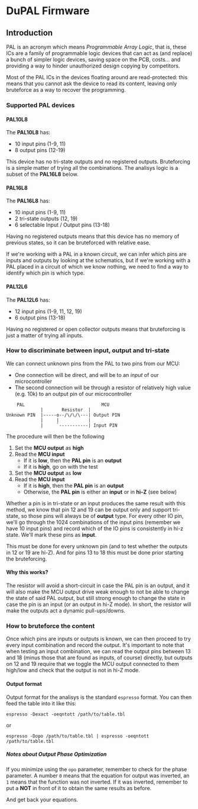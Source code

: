 # DuPAL Firmware
## Introduction
PAL is an acronym which means *Programmable Array Logic*, that is, these ICs are a family of programmable logic devices that can act as (and replace) a bunch of simpler logic devices, saving space on the PCB, costs... and providing a way to hinder unauthorized design copying by competitors.

Most of the PAL ICs in the devices floating around are read-protected: this means that you cannot ask the device to read its content, leaving only bruteforce as a way to recover the programming.

### Supported PAL devices
#### PAL10L8
The **PAL10L8** has:
- 10 input pins (1-9, 11)
- 8 output pins (12-19)

This device has no tri-state outputs and no registered outputs. Bruteforcing is a simple matter of trying all the combinations.
The analisys logic is a subset of the **PAL16L8** below.

#### PAL16L8
The **PAL16L8** has:
- 10 input pins (1-9, 11)
- 2 tri-state outputs (12, 19)
- 6 selectable Input / Output pins (13-18)

Having no registered outputs means that this device has no memory of previous states, so it can be bruteforced with relative ease.

If we're working with a PAL in a known circuit, we can infer which pins are inputs and outputs by looking at the schematics, but if we're working with a PAL placed in a circuit of which we know nothing, we need to find a way to identify which pin is which type.

#### PAL12L6
The **PAL12L6** has:
- 12 input pins (1-9, 11, 12, 19)
- 6 output pins (13-18)

Having no registered or open collector outputs means that bruteforcing is just a matter of trying all inputs.

###  How to discriminate between input, output and tri-state
We can connect unknown pins from the PAL to two pins from our MCU:
- One connection will be direct, and will be to an *input* of our microcontroller
- The second connection will be through a resistor of relatively high value (e.g. 10k) to an output pin of our microcontroller

```
    PAL                             MCU
             |       Resistor  |
Unknown PIN  |-----o--/\/\/\---| Output PIN
             |     |           |
             |     `-----------| Input PIN
```

The procedure will then be the following
1. Set the **MCU output** as **high**
2. Read the **MCU input** 
    - If it is **low**, then the **PAL pin** is an **output**
    - If it is **high**, go on with the test
3. Set the **MCU output** as **low**
4. Read the **MCU input**
    - If it is **high**, then the **PAL pin** is an **output**
    - Otherwise, the **PAL pin** is either an **input** or in **hi-Z** (see below)

Whether a pin is in tri-state or an input produces the same result with this method, we know that pin 12 and 19 can be output only and support tri-state, so those pins will always be of **output** type.
For every other IO pin, we'll go through the 1024 combinations of the input pins (remember we have 10 input pins) and record which of the IO pins is consistently in hi-z state. We'll mark these pins as **input**.

This must be done for every unknown pin (and to test whether the outputs in 12 or 19 are hi-Z). And for pins 13 to 18 this must be done prior starting the bruteforcing.

#### Why this works?
The resistor will avoid a short-circuit in case the PAL pin is an output, and it will also make the MCU output drive weak enough to not be able to change the state of said PAL output, but still strong enough to change the state in case the pin is an input (or an output in hi-Z mode).
In short, the resistor will make the outputs act a dynamic pull-ups/downs.

### How to bruteforce the content
Once which pins are inputs or outputs is known, we can then proceed to try every input combination and record the output.
It's important to note that when testing an input combination, we can read the output pins between 13 and 18 (minus those that are found as inputs, of course) directly, but outputs on 12 and 19 require that we toggle the MCU output connected to them high/low and check that the output is not in hi-Z mode.

#### Output format
Output format for the analisys is the standard `espresso` format.
You can then feed the table into it like this:
```
espresso -Dexact -oeqntott /path/to/table.tbl
```
or
```
espresso -Dopo /path/to/table.tbl | espresso -oeqntott /path/to/table.tbl
```
##### Notes about Output Phase Optimization
If you minimize using the `opo` parameter, remember to check for the phase parameter.
A number `0` means that the equation for output was inverted, an `1` means that the function was not inverted. 
If it was inverted, remember to put a **NOT** in front of it to obtain the same results as before.

And get back your equations.